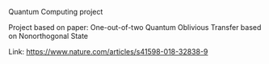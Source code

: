 Quantum Computing project

Project based on paper: One-out-of-two Quantum Oblivious Transfer based on Nonorthogonal State

Link: https://www.nature.com/articles/s41598-018-32838-9
